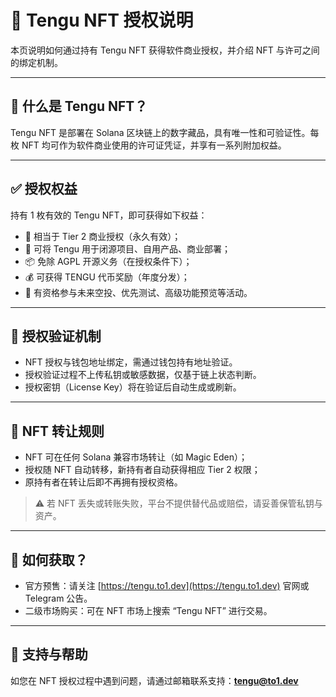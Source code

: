 # 🦖 Tengu NFT 授权说明

本页说明如何通过持有 Tengu NFT 获得软件商业授权，并介绍 NFT 与许可之间的绑定机制。

---

## 📌 什么是 Tengu NFT？

Tengu NFT 是部署在 Solana 区块链上的数字藏品，具有唯一性和可验证性。每枚 NFT 均可作为软件商业使用的许可证凭证，并享有一系列附加权益。

---

## ✅ 授权权益

持有 1 枚有效的 Tengu NFT，即可获得如下权益：

- 🎯 相当于 Tier 2 商业授权（永久有效）；
- 💼 可将 Tengu 用于闭源项目、自用产品、商业部署；
- 📦 免除 AGPL 开源义务（在授权条件下）；
- 💰 可获得 TENGU 代币奖励（年度分发）；
- 🎁 有资格参与未来空投、优先测试、高级功能预览等活动。

---

## 🔗 授权验证机制

- NFT 授权与钱包地址绑定，需通过钱包持有地址验证。
- 授权验证过程不上传私钥或敏感数据，仅基于链上状态判断。
- 授权密钥（License Key）将在验证后自动生成或刷新。

---

## 🔁 NFT 转让规则

- NFT 可在任何 Solana 兼容市场转让（如 Magic Eden）；
- 授权随 NFT 自动转移，新持有者自动获得相应 Tier 2 权限；
- 原持有者在转让后即不再拥有授权资格。

> ⚠️ 若 NFT 丢失或转账失败，平台不提供替代品或赔偿，请妥善保管私钥与资产。

---

## 🎯 如何获取？

- 官方预售：请关注 [https://tengu.to1.dev](https://tengu.to1.dev) 官网或 Telegram 公告。
- 二级市场购买：可在 NFT 市场上搜索 “Tengu NFT” 进行交易。

---

## 📮 支持与帮助

如您在 NFT 授权过程中遇到问题，请通过邮箱联系支持：**tengu@to1.dev**
